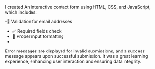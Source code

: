 I created An interactive contact form using HTML, CSS, and JavaScript, which includes:

-📧 Validation for email addresses
- ✅ Required fields check
- 📝 Proper input formatting
- 
Error messages are displayed for invalid submissions, and a success message appears upon successful submission.
It was a great learning experience, enhancing user interaction and ensuring data integrity.
